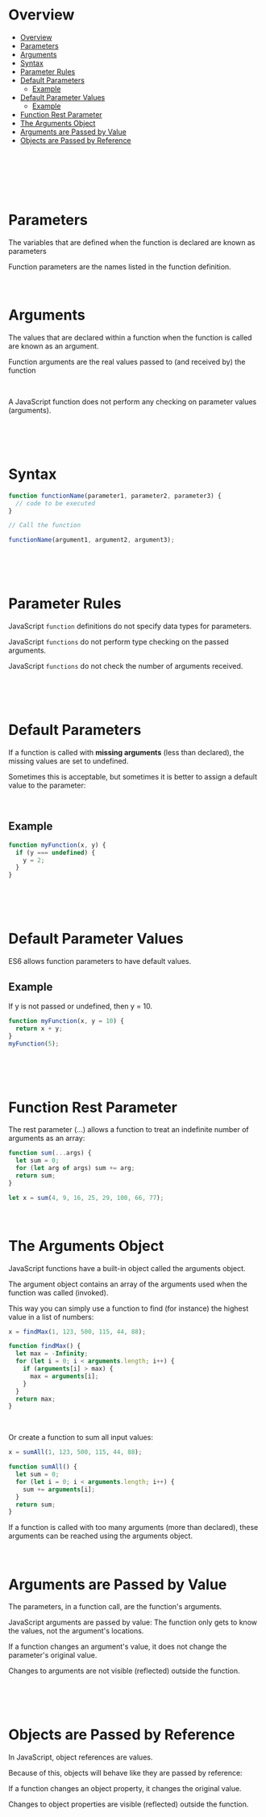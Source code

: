 # Overview

- [Overview](#overview)
- [Parameters](#parameters)
- [Arguments](#arguments)
- [Syntax](#syntax)
- [Parameter Rules](#parameter-rules)
- [Default Parameters](#default-parameters)
  - [Example](#example)
- [Default Parameter Values](#default-parameter-values)
  - [Example](#example-1)
- [Function Rest Parameter](#function-rest-parameter)
- [The Arguments Object](#the-arguments-object)
- [Arguments are Passed by Value](#arguments-are-passed-by-value)
- [Objects are Passed by Reference](#objects-are-passed-by-reference)

&nbsp;

&nbsp;

&nbsp;

# Parameters

The variables that are defined when the function is declared are known as parameters

Function parameters are the names listed in the function definition.

&nbsp;

# Arguments

The values that are declared within a function when the function is called are known as an argument.

Function arguments are the real values passed to (and received by) the function

&nbsp;

A JavaScript function does not perform any checking on parameter values (arguments).

&nbsp;

&nbsp;

# Syntax

```js
function functionName(parameter1, parameter2, parameter3) {
  // code to be executed
}

// Call the function

functionName(argument1, argument2, argument3);
```

&nbsp;

&nbsp;

# Parameter Rules

JavaScript `function` definitions do not specify data types for parameters.

JavaScript `functions` do not perform type checking on the passed arguments.

JavaScript `functions` do not check the number of arguments received.

&nbsp;

&nbsp;

# Default Parameters

If a function is called with **missing arguments** (less than declared), the missing values are set to undefined.

Sometimes this is acceptable, but sometimes it is better to assign a default value to the parameter:

&nbsp;

## Example

```js
function myFunction(x, y) {
  if (y === undefined) {
    y = 2;
  }
}
```

&nbsp;

&nbsp;

# Default Parameter Values

ES6 allows function parameters to have default values.

## Example

If y is not passed or undefined, then y = 10.

```js
function myFunction(x, y = 10) {
  return x + y;
}
myFunction(5);
```

&nbsp;

&nbsp;

# Function Rest Parameter

The rest parameter (...) allows a function to treat an indefinite number of arguments as an array:

```js
function sum(...args) {
  let sum = 0;
  for (let arg of args) sum += arg;
  return sum;
}

let x = sum(4, 9, 16, 25, 29, 100, 66, 77);
```

&nbsp;

# The Arguments Object

JavaScript functions have a built-in object called the arguments object.

The argument object contains an array of the arguments used when the function was called (invoked).

This way you can simply use a function to find (for instance) the highest value in a list of numbers:

```js
x = findMax(1, 123, 500, 115, 44, 88);

function findMax() {
  let max = -Infinity;
  for (let i = 0; i < arguments.length; i++) {
    if (arguments[i] > max) {
      max = arguments[i];
    }
  }
  return max;
}
```

&nbsp;

Or create a function to sum all input values:

```js
x = sumAll(1, 123, 500, 115, 44, 88);

function sumAll() {
  let sum = 0;
  for (let i = 0; i < arguments.length; i++) {
    sum += arguments[i];
  }
  return sum;
}
```

If a function is called with too many arguments (more than declared), these arguments can be reached using the arguments object.

&nbsp;

# Arguments are Passed by Value

The parameters, in a function call, are the function's arguments.

JavaScript arguments are passed by value: The function only gets to know the values, not the argument's locations.

If a function changes an argument's value, it does not change the parameter's original value.

Changes to arguments are not visible (reflected) outside the function.

&nbsp;

&nbsp;

# Objects are Passed by Reference

In JavaScript, object references are values.

Because of this, objects will behave like they are passed by reference:

If a function changes an object property, it changes the original value.

Changes to object properties are visible (reflected) outside the function.
&nbsp;

